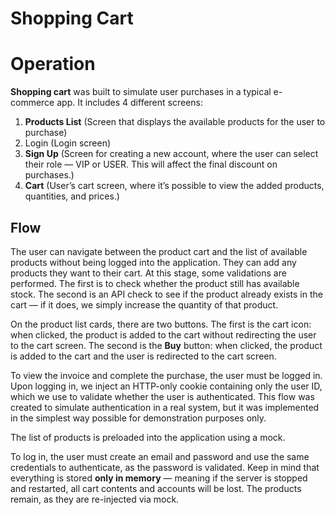 # Shopping Cart

# Operation

**Shopping cart** was built to simulate user purchases in a typical e-commerce app. It includes 4 different screens:

1.  **Products List** (Screen that displays the available products for the user to purchase)
2.  Login (Login screen)
3.  **Sign Up** (Screen for creating a new account, where the user can select their role — VIP or USER. This will affect the final discount on purchases.)
4.  **Cart** (User’s cart screen, where it’s possible to view the added products, quantities, and prices.)

## Flow

The user can navigate between the product cart and the list of available products without being logged into the application. They can add any products they want to their cart. At this stage, some validations are performed. The first is to check whether the product still has available stock. The second is an API check to see if the product already exists in the cart — if it does, we simply increase the quantity of that product.

On the product list cards, there are two buttons. The first is the cart icon: when clicked, the product is added to the cart without redirecting the user to the cart screen. The second is the **Buy** button: when clicked, the product is added to the cart and the user is redirected to the cart screen.

To view the invoice and complete the purchase, the user must be logged in. Upon logging in, we inject an HTTP-only cookie containing only the user ID, which we use to validate whether the user is authenticated. This flow was created to simulate authentication in a real system, but it was implemented in the simplest way possible for demonstration purposes only.

The list of products is preloaded into the application using a mock.

To log in, the user must create an email and password and use the same credentials to authenticate, as the password is validated. Keep in mind that everything is stored **only in memory** — meaning if the server is stopped and restarted, all cart contents and accounts will be lost. The products remain, as they are re-injected via mock.

